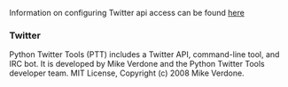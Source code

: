 [comment]: # " File: readme.md"
[comment]: # "  Copyright (c) 2019 Splunk Inc."
[comment]: # ""
[comment]: # "  Licensed under Apache 2.0 (https://www.apache.org/licenses/LICENSE-2.0.txt)"
[comment]: # ""
Information on configuring Twitter api access can be found
[here](https://developer.twitter.com/en/docs/basics/authentication/guides/access-tokens.html)

### Twitter

Python Twitter Tools (PTT) includes a Twitter API, command-line tool, and IRC bot. It is developed
by Mike Verdone and the Python Twitter Tools developer team. MIT License, Copyright (c) 2008 Mike
Verdone.
